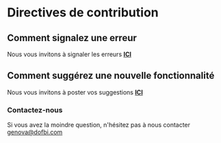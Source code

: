 # Directives de contribution

## Comment signalez une erreur

Nous vous invitons à signaler les erreurs [**ICI**](https://github.com/genova/covid19/issues)

## Comment suggérez une nouvelle fonctionnalité

Nous vous invitons à poster vos suggestions [**ICI**](https://github.com/genova/covid19/pulls)

### Contactez-nous

Si vous avez la moindre question, n'hésitez pas à nous contacter genova@dofbi.com